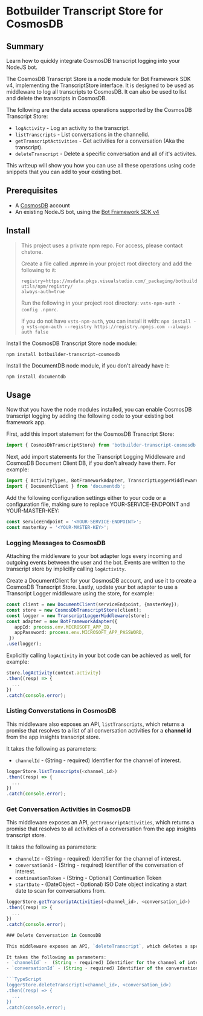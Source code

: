 # Botbuilder Transcript Store for CosmosDB

## Summary

Learn how to quickly integrate CosmosDB transcript logging into your NodeJS bot.

The CosmosDB Transcript Store is a node module for Bot Framework SDK v4, implementing the TranscriptStore interface. It is designed to be used as middleware to log all transcripts to CosmosDB. It can also be used to list and delete the transcripts in CosmosDB.

The following are the data access operations supported by the CosmosDB Transcript Store:
- `logActivity` - Log an activity to the transcript.
- `listTranscripts` - List conversations in the channelId.
- `getTranscriptActivities` - Get activities for a conversation (Aka the transcript).
- `deleteTranscript` - Delete a specific conversation and all of it's activites.

This writeup will show you how you can use all these operations using code snippets that you can add to your existing bot.

## Prerequisites

- A [CosmosDB](https://docs.microsoft.com/en-us/azure/cosmos-db/introduction) account
- An existing NodeJS bot, using the [Bot Framework SDK v4](https://dev.botframework.com/)

## Install

> This project uses a private npm repo. For access, please contact chstone.
>
> Create a file called **.npmrc** in your project root directory and add the following to it:
>
> ```
> registry=https://msdata.pkgs.visualstudio.com/_packaging/botbuilder-utils/npm/registry/
> always-auth=true
> ```
>
> Run the following in your project root directory: `vsts-npm-auth -config .npmrc`.
>
> If you do not have `vsts-npm-auth`, you can install it with: `npm install -g vsts-npm-auth --registry https://registry.npmjs.com --always-auth false`

Install the CosmosDB Transcript Store node module:

```
npm install botbuilder-transcript-cosmosdb
```

Install the DocumentDB node module, if you don't already have it:

```
npm install documentdb
```

## Usage

Now that you have the node modules installed, you can enable CosmosDB transcript logging by adding the following code to your existing bot framework app.

First, add this import statement for the CosmosDB Transcript Store:

```TypeScript
import { CosmosDbTranscriptStore} from 'botbuilder-transcript-cosmosdb';
```

Next, add import statements for the Transcript Logging Middleware and CosmosDB Document Client DB, if you don't already have them. For example:

```TypeScript
import { ActivityTypes, BotFrameworkAdapter, TranscriptLoggerMiddleware } from 'botbuilder';
import { DocumentClient } from 'documentdb';
```

Add the following configuration settings either to your code or a configuration file, making sure to replace YOUR-SERVICE-ENDPOINT and YOUR-MASTER-KEY:

```TypeScript
const serviceEndpoint = '<YOUR-SERVICE-ENDPOINT>';
const masterKey = '<YOUR-MASTER-KEY>';
```

### Logging Messages to CosmosDB

Attaching the middleware to your bot adapter logs every incoming and outgoing events between the user and the bot. Events are written to the transcript store by implicitly calling `logActivity`.  

Create a DocumentClient for your CosmosDB account, and use it to create a CosmosDB Transcript Store. Lastly, update your bot adapter to use a Transcript Logger middleware using the store, for example:

```TypeScript
const client = new DocumentClient(serviceEndpoint, {masterKey});
const store = new CosmosDbTranscriptStore(client);
const logger = new TranscriptLoggerMiddleware(store);
const adapter = new BotFrameworkAdapter({
   appId: process.env.MICROSOFT_APP_ID,
   appPassword: process.env.MICROSOFT_APP_PASSWORD,
 })
.use(logger);
```

Explicitly calling `logActivity` in your bot code can be achieved as well, for example:  

```TypeScript
store.logActivity(context.activity)
.then((resp) => {
  ...
})
.catch(console.error);
```  

### Listing Converstations in CosmosDB

This middleware also exposes an API, `listTranscripts`, which returns a promise that resolves to a list of all conversation activities for a **channel id** from the app insights transcript store.

It takes the following as parameters:  
- `channelId` -  (String - required) Identifier for the channel of interest.

```TypeScript
loggerStore.listTranscripts(<channel_id>)
.then((resp) => {
  ...
})
.catch(console.error);
```

### Get Conversation Activities in CosmosDB

This middleware exposes an API, `getTranscriptActivities`, which returns a promise that resolves to all activities of a conversation from the app insights transcript store.

It takes the following as parameters:
- `channelId` -  (String - required) Identifier for the channel of interest.  
- `conversationId` - (String - required) Identifier of the conversation of interest.  
- `continuationToken` - (String - Optional) Continuation Token  
- `startDate` - (DateObject - Optional) ISO Date object indicating a start date to scan for conversations from.  

```Typescript
loggerStore.getTranscriptActivities(<channel_id>, <conversation_id>)
.then((resp) => {
  ...
})
.catch(console.error);

### Delete Conversation in CosmosDB

This middleware exposes an API, `deleteTranscript`, which deletes a specific conversation and all of its activites.

It takes the following as parameters: 
- `channelId` -  (String - required) Identifier for the channel of interest.  
- `conversationId` - (String - required) Identifier of the conversation of interest. 

```TypeScript
loggerStore.deleteTranscript(<channel_id>, <conversation_id>)
.then((resp) => {
  ...
})
.catch(console.error); 
```